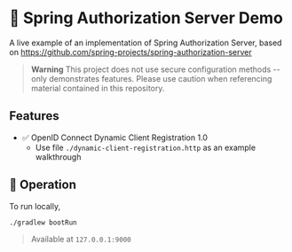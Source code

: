# 🏰 Spring Authorization Server Demo

A live example of an implementation of Spring Authorization Server, based on https://github.com/spring-projects/spring-authorization-server

> **Warning**
> This project does not use secure configuration methods -- only demonstrates features. Please use caution when referencing material contained in this repository.

## Features

- ✅ OpenID Connect Dynamic Client Registration 1.0
  - Use file `./dynamic-client-registration.http` as an example walkthrough

## 🚚 Operation

To run locally,

```shell
./gradlew bootRun
```

> Available at `127.0.0.1:9000`
